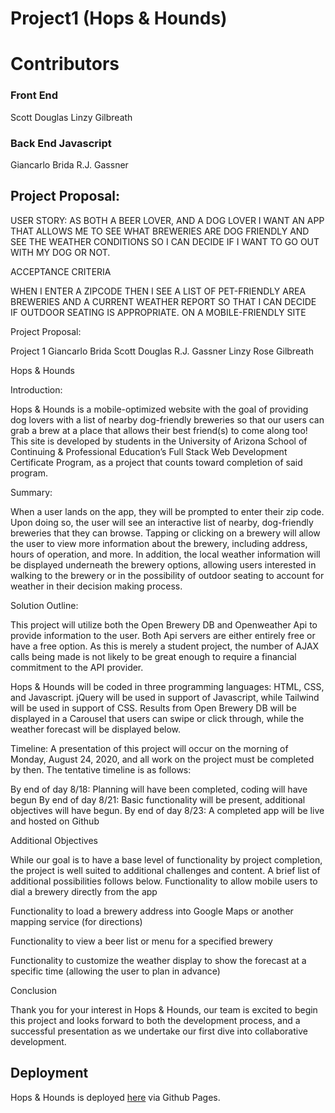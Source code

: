# Project1 (Hops & Hounds)

# Contributors
### Front End
Scott Douglas
Linzy Gilbreath

### Back End Javascript
Giancarlo Brida
R.J. Gassner

## Project Proposal:
USER STORY:
AS BOTH A BEER LOVER, AND A DOG LOVER
I WANT AN APP THAT ALLOWS ME TO SEE WHAT BREWERIES ARE DOG FRIENDLY
AND SEE THE WEATHER CONDITIONS SO I CAN DECIDE IF I WANT TO GO OUT WITH MY DOG OR NOT.

ACCEPTANCE CRITERIA

WHEN I ENTER A ZIPCODE
THEN I SEE A LIST OF PET-FRIENDLY AREA BREWERIES
AND A CURRENT WEATHER REPORT SO THAT I CAN DECIDE IF OUTDOOR SEATING IS APPROPRIATE.
ON A MOBILE-FRIENDLY SITE




Project Proposal: 

Project 1
Giancarlo Brida
Scott Douglas
R.J. Gassner
Linzy Rose Gilbreath

Hops & Hounds

Introduction:

Hops & Hounds is a mobile-optimized website with the goal of providing dog lovers with a list of nearby dog-friendly breweries so that our users can grab a brew at a place that allows their best friend(s) to come along too! This site is developed by students in the University of Arizona School of Continuing & Professional Education’s Full Stack Web Development Certificate Program, as a project that counts toward completion of said program. 

Summary: 

When a user lands on the app, they will be prompted to enter their zip code. Upon doing so, the user will see an interactive list of nearby, dog-friendly breweries that they can browse. Tapping or clicking on a brewery will allow the user to view more information about the brewery, including address, hours of operation, and more. In addition, the local weather information will be displayed underneath the brewery options, allowing users interested in walking to the brewery or in the possibility of outdoor seating to account for weather in their decision making process. 

Solution Outline:

This project will utilize both the Open Brewery DB and Openweather Api to provide information to the user. Both Api servers are either entirely free or have a free option. As this is merely a student project, the number of AJAX calls being made is not likely to be great enough to require a financial commitment to the API provider. 

Hops & Hounds will be coded in three programming languages: HTML, CSS, and Javascript. jQuery will be used in support of Javascript, while Tailwind will be used in support of CSS. Results from Open Brewery DB will be displayed in a Carousel that users can swipe or click through, while the weather forecast will be displayed below. 

Timeline: 
A presentation of this project will occur on the morning of Monday, August 24, 2020, and all work on the project must be completed by then. The tentative timeline is as follows: 

By end of day 8/18: Planning will have been completed, coding will have begun
By end of day 8/21: Basic functionality will be present, additional objectives will have begun. 
By end of day 8/23: A completed app will be live and hosted on Github

Additional Objectives

While our goal is to have a base level of functionality by project completion, the project is well suited to additional challenges and content. A brief list of additional possibilities follows below.
Functionality to allow mobile users to dial a brewery directly from the app

Functionality to load a brewery address into Google Maps or another mapping service (for directions)

Functionality to view a beer list or menu for a specified brewery

Functionality to customize the weather display to show the forecast at a specific time (allowing the user to plan in advance)

Conclusion

Thank you for your interest in Hops & Hounds, our team is excited to begin this project and looks forward to both the development process, and a successful presentation as we undertake our first dive into collaborative development. 

## Deployment
Hops & Hounds is deployed [here](https://razzlejazzled.github.io/Project1/) via Github Pages.
